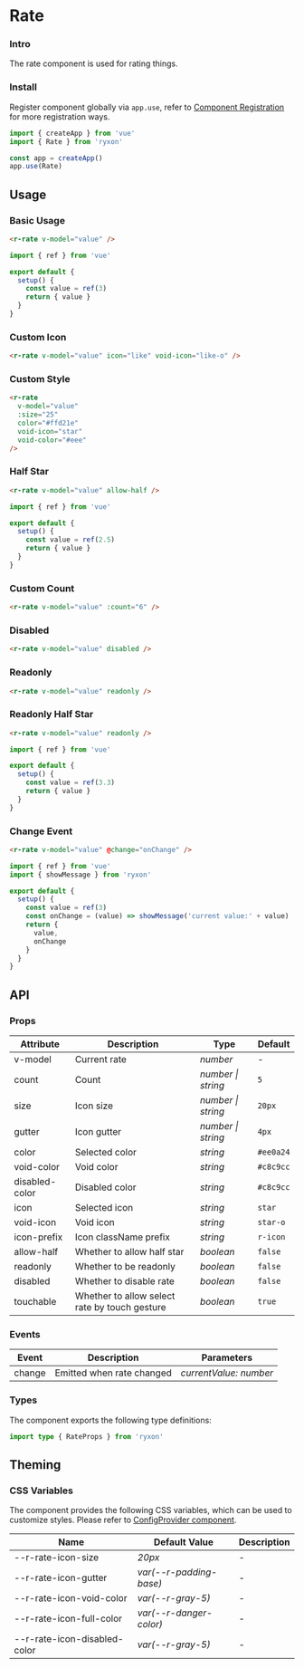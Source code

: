 # Rate

### Intro

The rate component is used for rating things.

### Install

Register component globally via `app.use`, refer to [Component Registration](#/en-US/advanced-usage#zu-jian-zhu-ce) for more registration ways.

```js
import { createApp } from 'vue'
import { Rate } from 'ryxon'

const app = createApp()
app.use(Rate)
```

## Usage

### Basic Usage

```html
<r-rate v-model="value" />
```

```js
import { ref } from 'vue'

export default {
  setup() {
    const value = ref(3)
    return { value }
  }
}
```

### Custom Icon

```html
<r-rate v-model="value" icon="like" void-icon="like-o" />
```

### Custom Style

```html
<r-rate
  v-model="value"
  :size="25"
  color="#ffd21e"
  void-icon="star"
  void-color="#eee"
/>
```

### Half Star

```html
<r-rate v-model="value" allow-half />
```

```js
import { ref } from 'vue'

export default {
  setup() {
    const value = ref(2.5)
    return { value }
  }
}
```

### Custom Count

```html
<r-rate v-model="value" :count="6" />
```

### Disabled

```html
<r-rate v-model="value" disabled />
```

### Readonly

```html
<r-rate v-model="value" readonly />
```

### Readonly Half Star

```html
<r-rate v-model="value" readonly />
```

```js
import { ref } from 'vue'

export default {
  setup() {
    const value = ref(3.3)
    return { value }
  }
}
```

### Change Event

```html
<r-rate v-model="value" @change="onChange" />
```

```javascript
import { ref } from 'vue'
import { showMessage } from 'ryxon'

export default {
  setup() {
    const value = ref(3)
    const onChange = (value) => showMessage('current value:' + value)
    return {
      value,
      onChange
    }
  }
}
```

## API

### Props

| Attribute | Description | Type | Default |
| --- | --- | --- | --- |
| v-model | Current rate | _number_ | - |
| count | Count | _number \| string_ | `5` |
| size | Icon size | _number \| string_ | `20px` |
| gutter | Icon gutter | _number \| string_ | `4px` |
| color | Selected color | _string_ | `#ee0a24` |
| void-color | Void color | _string_ | `#c8c9cc` |
| disabled-color | Disabled color | _string_ | `#c8c9cc` |
| icon | Selected icon | _string_ | `star` |
| void-icon | Void icon | _string_ | `star-o` |
| icon-prefix | Icon className prefix | _string_ | `r-icon` |
| allow-half | Whether to allow half star | _boolean_ | `false` |
| readonly | Whether to be readonly | _boolean_ | `false` |
| disabled | Whether to disable rate | _boolean_ | `false` |
| touchable | Whether to allow select rate by touch gesture | _boolean_ | `true` |

### Events

| Event  | Description               | Parameters             |
| ------ | ------------------------- | ---------------------- |
| change | Emitted when rate changed | _currentValue: number_ |

### Types

The component exports the following type definitions:

```ts
import type { RateProps } from 'ryxon'
```

## Theming

### CSS Variables

The component provides the following CSS variables, which can be used to customize styles. Please refer to [ConfigProvider component](#/en-US/config-provider).

| Name                         | Default Value           | Description |
| ---------------------------- | ----------------------- | ----------- |
| --r-rate-icon-size           | _20px_                  | -           |
| --r-rate-icon-gutter         | _var(--r-padding-base)_ | -           |
| --r-rate-icon-void-color     | _var(--r-gray-5)_       | -           |
| --r-rate-icon-full-color     | _var(--r-danger-color)_ | -           |
| --r-rate-icon-disabled-color | _var(--r-gray-5)_       | -           |
